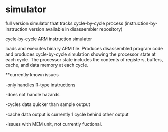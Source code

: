 # simulator
full version simulator that tracks cycle-by-cycle process (instruction-by-instruction version available in disassembler repository)

cycle-by-cycle ARM instruction simulator 

loads and executes binary ARM file. Produces disassembled program code and produces cycle-by-cycle simulation showing the processor state at each cycle. The processor state includes the contents of registers, buffers, cache, and data memory at each cycle.


**currently known issues

-only handles R-type instructions

-does not handle hazards

-cycles data quicker than sample output

-cache data output is currently 1 cycle behind other output

-issues with MEM unit, not currently fuctional.
